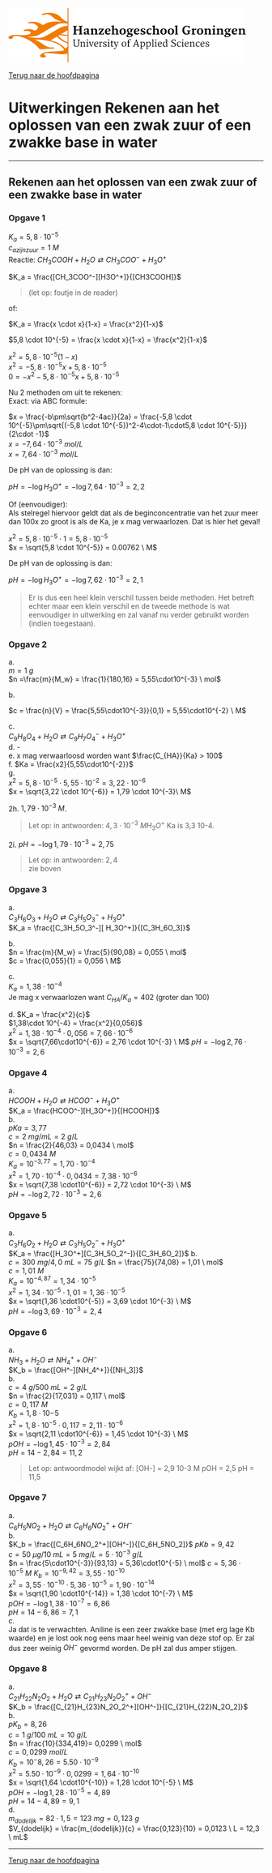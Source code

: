 ![Hanze](../hanze/hanze.png)

[Terug naar de hoofdpagina ](../index.md)

# Uitwerkingen Rekenen aan het oplossen van een zwak zuur of een zwakke base in water

---

## Rekenen aan het oplossen van een zwak zuur of een zwakke base in water

### Opgave 1

$K_a = 5,8 \cdot 10^{-5}$  
$c_{azijnzuur} = 1 \ M$  
Reactie:
$CH_3COOH + H_2O \rightleftarrows CH_3COO^- + H_3O^+$

$K_a = \frac{[CH_3COO^-][H3O^+]}{[CH3COOH]}$ 

>(let op: foutje in de reader)  

of:  

$K_a = \frac{x \cdot x}{1-x} = \frac{x^2}{1-x}$  

$5,8 \cdot 10^{-5} = \frac{x \cdot x}{1-x} = \frac{x^2}{1-x}$  

$x^2 = 5,8 \cdot 10^{-5}(1-x)$  
$x^2 = -5,8 \cdot 10^{-5}x + 5,8 \cdot 10^{-5}$  
$0 = -x^2 -5,8 \cdot 10^{-5}x + 5,8 \cdot 10^{-5}$

Nu 2 methoden om uit te rekenen:  
Exact: via ABC formule:  

$x = \frac{-b\pm\sqrt{b^2-4ac}}{2a} = \frac{-5,8 \cdot 10^{-5}\pm\sqrt{(-5,8 \cdot 10^{-5})^2-4\cdot-1\cdot5,8 \cdot 10^{-5}}}{2\cdot -1}$  
$x = -7,64\cdot10^{-3}\  mol/L$  
$x = 7,64\cdot10^{-3}\  mol/L$  

De pH van de oplossing is dan:  

$pH = -\log{H_3O^+} = -\log{7,64\cdot10^{-3}} = 2,2$

Of (eenvoudiger):  
Als stelregel hiervoor geldt dat als de beginconcentratie van het zuur meer dan 100x zo groot is als de Ka, je x mag verwaarlozen. Dat is hier het geval!  

$x^2 = 5,8 \cdot 10^{-5} \cdot 1 = 5,8 \cdot 10^{-5}$  
$x = \sqrt{5,8 \cdot 10^{-5}} = 0.00762 \ M$  


De pH van de oplossing is dan:  

$pH = -\log{H_3O^+} = -\log{7,62\cdot10^{-3}} = 2,1$  

>Er is dus een heel klein verschil tussen beide methoden. Het betreft echter maar een klein verschil en de tweede methode is wat eenvoudiger in uitwerking en zal vanaf nu verder gebruikt worden (indien toegestaan).

### Opgave 2

a.  
$m = 1 \ g$  
$n =\frac{m}{M_w} = \frac{1}{180,16} = 5,55\cdot10^{-3} \ mol$  

b.  

$c = \frac{n}{V} = \frac{5,55\cdot10^{-3}}{0,1} = 5,55\cdot10^{-2} \ M$  

c.  
$C_9H_8O_4 + H_2O \rightleftarrows C_9H_7O_4^- + H_3O^+$  
d. -  
e. x mag verwaarloosd worden want $\frac{C_{HA}}{Ka} > 100$  
f. $Ka = \frac{x2}{5,55\cdot10^{-2}}$  
g.  
$x^2 = 5,8\cdot10^{-5} \cdot 5,55\cdot10^{-2} = 3,22 \cdot 10^{-6}$  
$x = \sqrt{3,22 \cdot 10^{-6}} = 1,79 \cdot 10^{-3}\ M$


2h. $1,79 \cdot 10^{-3}\ M$.  
>Let op: in antwoorden: $4,3\cdot10^{-3} \ M H_3O^+$
>Ka is 3,3 10-4.

2i. $pH = -\log{1,79 \cdot 10^{-3}} = 2,75$  

>Let op: in antwoorden: $2,4$  
> zie boven

### Opgave 3

a.  
$C_3H_6O_3 + H_2O \rightleftarrows C_3H_5O_3^ - + H_3O^ +$  
$K_a = \frac{[C_3H_5O_3^-][ H_3O^+]}{[C_3H_6O_3]}$  

b.  
$n = \frac{m}{M_w} = \frac{5}{90,08} = 0,055 \ mol$  
$c = \frac{0,055}{1} = 0,056 \ M$  

c.  
$K_a = 1,38\cdot 10^{-4}$  
Je mag x verwaarlozen want $C_{HA}/K_a = 402$ (groter dan 100)  

d.
$K_a = \frac{x^2}{c}$  
$1,38\cdot 10^{-4} = \frac{x^2}{0,056}$  
$x^2 = 1,38\cdot 10^{-4} \cdot 0,056 = 7,66\cdot10^{-6}$  
$x = \sqrt{7,66\cdot10^{-6}} = 2,76 \cdot 10^{-3} \ M$
$pH = -\log{2,76 \cdot 10^{-3}} = 2,6$

### Opgave 4

a.  
$HCOOH + H_2O \rightleftarrows HCOO^- + H_3O^+$  
$K_a = \frac{HCOO^-][H_3O^+]}{[HCOOH]}$  
b.  
$pKa = 3,77$  
$c = 2 \ mg/mL = 2\ g/L$  
$n = \frac{2}{46,03} = 0,0434 \ mol$  
$c = 0,0434 \ M$  
$K_a = 10^{-3,77}= 1,70 \cdot10^{-4}$  
$x^2 = 1,70 \cdot10^{-4} \cdot 0,0434 = 7,38 \cdot10^{-6}$  
$x = \sqrt{7,38 \cdot10^{-6}} = 2,72 \cdot 10^{-3} \ M$  
$pH = -\log{2,72 \cdot 10^{-3}} = 2,6$  

### Opgave 5

a.  
$C_3H_6O_2 + H_2O \rightleftarrows C_3H_5O_2^- + H_3O^+$  
$K_a = \frac{[H_3O^+][C_3H_5O_2^-]}{[C_3H_6O_2]}$
b.  
$c = 300 \ mg/ 4,0 \ mL = 75\ g/L$
$n = \frac{75}{74,08} = 1,01 \ mol$  
$c = 1,01 \ M$  
$K_a = 10^{-4,87}= 1,34 \cdot10^{-5}$  
$x^2 = 1,34 \cdot10^{-5} \cdot 1,01 = 1,36 \cdot10^{-5}$  
$x = \sqrt{1,36 \cdot10^{-5}} = 3,69 \cdot 10^{-3} \ M$  
$pH = -\log{3,69 \cdot 10^{-3}} = 2,4$  

### Opgave 6

a.  
$NH_3 + H_2O \rightleftarrows NH_4^+ + OH^-$  
$K_b = \frac{[OH^-][NH_4^+]}{[NH_3]}$  
b.  
$c = 4 \ g/ 500 \ mL = 2\ g/L$  
$n = \frac{2}{17,031} = 0,117 \ mol$  
$c = 0,117 \ M$  
$K_b = 1,8\cdot10{-5}$  
$x^2 = 1,8 \cdot10^{-5} \cdot 0,117 = 2,11 \cdot10^{-6}$  
$x = \sqrt{2,11 \cdot10^{-6}} = 1,45 \cdot 10^{-3} \ M$  
$pOH = -\log{1,45 \cdot 10^{-3}} = 2,84$  
$pH = 14-2,84 = 11,2$  

>Let op: antwoordmodel wijkt af:
[OH-] = 2,9 10-3 M
pOH = 2,5
pH = 11,5


### Opgave 7

a.  
$C_6H_5NO_2 + H_2O \rightleftarrows C_6H_6NO_2^+ + OH^-$  
b.  
$K_b = \frac{[C_6H_6NO_2^+][OH^-]}{[C_6H_5NO_2]}$
$pKb = 9,42$  
$c = 50 \ \mu g/10\ mL = 5\ mg/L = 5\cdot10^{-3} \ g/L$  
$n = \frac{5\cdot10^{-3}}{93,13} = 5,36\cdot10^{-5} \ mol$
$c = 5,36\cdot10^{-5}\ M$ 
$K_b = 10^{-9,42} = 3,55\cdot10^{-10}$  
$x^2 = 3,55\cdot10^{-10} \cdot 5,36\cdot10^{-5} = 1,90 \cdot10^{-14}$  
$x = \sqrt{1,90 \cdot10^{-14}} = 1,38 \cdot 10^{-7} \ M$  
$pOH = -\log{1,38 \cdot 10^{-7}} = 6,86$  
$pH = 14-6,86 = 7,1$  
c.  
Ja dat is te verwachten. Aniline is een zeer zwakke base (met erg lage Kb waarde) en je lost ook nog eens maar heel weinig van deze stof op. Er zal dus zeer weinig $OH^-$ gevormd worden. De pH zal dus amper stijgen.   

### Opgave 8

a.  
$C_{21}H_{22}N_2O_2 + H_2O \rightleftarrows C_{21}H_{23}N_2O_2^+ + OH^-$  
$K_b = \frac{[C_{21}H_{23}N_2O_2^+][OH^-]}{[C_{21}H_{22}N_2O_2]}$  
b.  
$pK_b = 8,26$  
$c = 1\ g/100\ mL = 10\ g/L$  
$n = \frac{10}{334,419}= 0,0299 \ mol$  
$c = 0,0299 \ mol/L$  
$K_b = 10^-{8,26} = 5.50 \cdot 10^{-9}$  
$x^2 = 5.50 \cdot10^{-9} \cdot 0,0299 = 1,64 \cdot10^{-10}$  
$x = \sqrt{1,64 \cdot10^{-10}} = 1,28 \cdot 10^{-5} \ M$  
$pOH = -\log{1,28 \cdot 10^{-5}} = 4,89$  
$pH = 14-4,89 = 9,1$  
d.  
$m_{dodelijk} = 82 \cdot 1,5 = 123 \ mg = 0,123 \ g$  
$V_{dodelijk} = \frac{m_{dodelijk}}{c} = \frac{0,123}{10} = 0,0123 \ L = 12,3 \ mL$

---

[Terug naar de hoofdpagina ](../index.md)

<script type="text/x-mathjax-config">
  MathJax.Hub.Config({
    tex2jax: {
      inlineMath: [ ['$','$'], ["\\(","\\)"] ],
      processEscapes: true
    }
  });
</script>
    
<script type="text/javascript"
        src="https://cdn.mathjax.org/mathjax/latest/MathJax.js?config=TeX-AMS-MML_HTMLorMML">
</script>